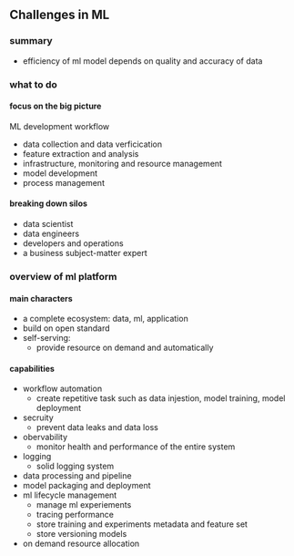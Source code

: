 ## Challenges in ML

### summary
- efficiency of ml model depends on quality and accuracy of data

### what to do
#### focus on the big picture
ML development workflow
- data collection and data verficication
- feature extraction and analysis
- infrastructure, monitoring and resource management
- model development
- process management

#### breaking down silos
- data scientist
- data engineers
- developers and operations
- a business subject-matter expert


### overview of ml platform
#### main characters
- a complete ecosystem: data, ml, application
- build on open standard
- self-serving:
  - provide resource on demand and automatically

#### capabilities
- workflow automation
    - create repetitive task such as data injestion, model training, model deployment
- secruity
    - prevent data leaks and data loss
- obervability
  - monitor health and performance of the entire system
- logging
    - solid logging system
- data processing and pipeline
- model packaging and deployment
- ml lifecycle management
  - manage ml experiements
  - tracing performance
  - store training and experiments metadata and feature set
  - store versioning models
- on demand resource allocation
